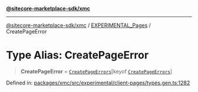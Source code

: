 [**@sitecore-marketplace-sdk/xmc**](../../../../README.md)

***

[@sitecore-marketplace-sdk/xmc](../../../../README.md) / [EXPERIMENTAL\_Pages](../README.md) / CreatePageError

# Type Alias: CreatePageError

> **CreatePageError** = [`CreatePageErrors`](CreatePageErrors.md)\[keyof [`CreatePageErrors`](CreatePageErrors.md)\]

Defined in: [packages/xmc/src/experimental/client-pages/types.gen.ts:1282](https://github.com/Sitecore/marketplace-sdk/blob/main/packages/xmc/src/experimental/client-pages/types.gen.ts#L1282)
